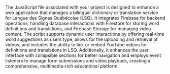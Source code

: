 The JavaScript file associated with your project is designed to enhance a web application that manages a bilingual dictionary or translation service for Langue des Signes Québécoise (LSQ). It integrates Firebase for backend operations, handling database interactions with Firestore for storing word definitions and translations, and Firebase Storage for managing video content. The script supports dynamic user interactions by offering real-time word suggestions as users type, allows for the uploading and retrieval of videos, and includes the ability to link or embed YouTube videos for definitions and translations in LSQ. Additionally, it enhances the user interface with collapsible sections for better navigation and employs event listeners to manage form submissions and video playback, creating a comprehensive, multimedia-rich educational platform.
